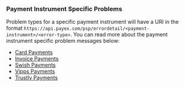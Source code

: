 ### Payment Instrument Specific Problems

Problem types for a specific payment instrument will have a URI in the format
`https://api.payex.com/psp/errordetail/<payment-instrument>/<error-type>`. You
can read more about the payment instrument specific problem messages below:

*   [Card Payments][card-problems]
*   [Invoice Payments][invoice-problems]
*   [Swish Payments][swish-problems]
*   [Vipps Payments][vipps-problems]
*   [Trustly Payments][trustly-problems]

[swish-problems]: /payments/swish/other-features#problems
[vipps-problems]: /payments/vipps/other-features#problems
[card-problems]: /payments/card/other-features#problems
[invoice-problems]: /payments/invoice/other-features#problems
[trustly-problems]: /payments/trustly/other-features#problems
